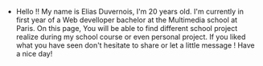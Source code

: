 - Hello !! My name is Elias Duvernois, I'm 20 years old. I'm currently in first year of a Web develloper bachelor at the Multimedia school at Paris.
On this page, You will be able to find different school project realize during my school course or even personal project.
If you liked what you have seen don't hesitate to share or let a little message ! Have a nice day! 
